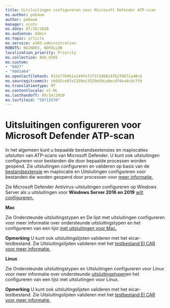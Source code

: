 ```yaml
---
title: Uitsluitingen configureren voor Microsoft Defender ATP-scan
ms.author: pebaum
author: pebaum
manager: scotv
ms.date: 07/16/2020
ms.audience: Admin
ms.topic: article
ms.service: o365-administration
ROBOTS: NOINDEX, NOFOLLOW
localization_priority: Priority
ms.collection: Adm_O365
ms.custom:
- "6027"
- "9001464"
ms.openlocfilehash: 912e77b9b1a149fef373f2d0814fb2f0671a48c6
ms.sourcegitcommit: c6692ce0fa1358ec3529e59ca0ecdfdea4cdc759
ms.translationtype: MT
ms.contentlocale: nl-NL
ms.lasthandoff: 09/14/2020
ms.locfileid: "50713570"
---
```

# <a name="configuring-exclusions-for-microsoft-defender-atp-scan"></a>Uitsluitingen configureren voor Microsoft Defender ATP-scan

In het algemeen kunt u bepaalde bestandsextensies en maplocaties uitsluiten van ATP-scans van Microsoft Defender. U kunt ook uitsluitingen configureren voor bestanden die door bepaalde processen worden geopend. Zie uitsluitingen configureren en valideren op basis van de [bestandsextensie](https://docs.microsoft.com/windows/security/threat-protection/microsoft-defender-antivirus/configure-extension-file-exclusions-microsoft-defender-antivirus) en maplocatie en Uitsluitingen configureren voor bestanden die worden geopend door processen voor [meer informatie.](https://docs.microsoft.com/windows/security/threat-protection/microsoft-defender-antivirus/configure-process-opened-file-exclusions-microsoft-defender-antivirus)

Zie Microsoft Defender Antivirus-uitsluitingen configureren op Windows Server als u uitsluitingen voor **Windows Server 2016 en 2019** [wilt configureren.](https://docs.microsoft.com/windows/security/threat-protection/microsoft-defender-antivirus/configure-server-exclusions-microsoft-defender-antivirus)

**Mac**

Zie Ondersteunde uitsluitingstypen en De lijst met uitsluitingen configureren voor meer informatie over ondersteunde uitsluitingstypen en het configureren van een lijst [met uitsluitingen voor Mac.](https://docs.microsoft.com/windows/security/threat-protection/microsoft-defender-atp/mac-exclusions#how-to-configure-the-list-of-exclusions) [](https://docs.microsoft.com/windows/security/threat-protection/microsoft-defender-atp/mac-exclusions#supported-exclusion-types)

**Opmerking** U kunt ook uitsluitingslijsten valideren met het eicar-testbestand. Zie Uitsluitingslijsten valideren met het [testbestand EI CAR voor meer informatie.](https://docs.microsoft.com/windows/security/threat-protection/microsoft-defender-atp/mac-exclusions#validate-exclusions-lists-with-the-eicar-test-file) 

**Linux**

Zie Ondersteunde uitsluitingstypen en Uitsluitingen configureren voor [](https://docs.microsoft.com/windows/security/threat-protection/microsoft-defender-atp/linux-exclusions#supported-exclusion-types) Linux voor meer informatie over ondersteunde [uitsluitingstypen](https://docs.microsoft.com/windows/security/threat-protection/microsoft-defender-atp/linux-exclusions)en het configureren van een lijst met uitsluitingen voor Linux.

**Opmerking** U kunt ook uitsluitingslijsten valideren met het eicar-testbestand. Zie Uitsluitingslijsten valideren met het [testbestand EI CAR voor meer informatie.](https://docs.microsoft.com/windows/security/threat-protection/microsoft-defender-atp/linux-exclusions#validate-exclusions-lists-with-the-eicar-test-file) 